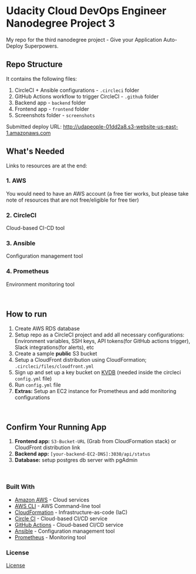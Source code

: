 
# Udacity Cloud DevOps Engineer Nanodegree Project 3
My repo for the third nanodegree project - Give your Application Auto-Deploy Superpowers.

## Repo Structure
It contains the following files:
1. CircleCI + Ansible configurations - `.circleci` folder
2. GitHub Actions workflow to trigger CircleCI - `.github` folder
3. Backend app - `backend` folder
4. Frontend app - `frontend` folder
5. Screenshots folder - `screenshots`

Submitted deploy URL: http://udapeople-01dd2a8.s3-website-us-east-1.amazonaws.com
<br/>


## What's Needed
Links to resources are at the end:
### 1. AWS
You would need to have an AWS account (a free tier works, but please take note of resources that are not free/eligible for free tier)

### 2. CircleCI
Cloud-based CI-CD tool

### 3. Ansible
Configuration management tool

### 4. Prometheus
Environment monitoring tool

<br/>

## How to run

1. Create AWS RDS database
2. Setup repo as a CircleCI project and add all necessary configurations: Environment variables, SSH keys, API tokens(for GitHub actions trigger), Slack integrations(for alerts), etc
3. Create a sample **public** S3 bucket
4. Setup a CloudFront distribution using CloudFormation; `.circleci/files/cloudfront.yml`
5. Sign up and set up a key bucket on [KVDB](https://kvdb.io/) (needed inside the circleci `config.yml` file)
6. Run `config.yml` file
7. **Extras:** Setup an EC2 instance for Prometheus and add monitoring configurations

<br/>

## Confirm Your Running App

1) **Frontend app:** `S3-Bucket-URL` (Grab from CloudFormation stack) or CloudFront distribution link
2) **Backend app:** `[your-backend-EC2-DNS]:3030/api/status`
3) **Database:** setup postgres db server with pgAdmin

<br/>

### Built With
- [Amazon AWS](https://aws.amazon.com/) - Cloud services
- [AWS CLI](https://aws.amazon.com/cli/) - AWS Command-line tool
- [CloudFormation](https://aws.amazon.com/cloudformation/) - Infrastructure-as-code (IaC)
- [Circle CI](www.circleci.com) - Cloud-based CI/CD service
- [GitHub Actions](https://github.com/features/actions) - Cloud-based CI/CD service
- [Ansible](https://www.ansible.com/) - Configuration management tool
- [Prometheus](https://prometheus.io/) - Monitoring tool

### License

[License](LICENSE.md)
